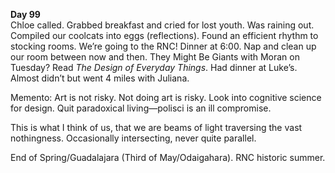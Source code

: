 **Day 99**  
Chloe called. Grabbed breakfast and cried for lost youth. Was raining out. Compiled our coolcats into eggs (reflections). Found an efficient rhythm to stocking rooms. We’re going to the RNC\! Dinner at 6:00. Nap and clean up our room between now and then. They Might Be Giants with Moran on Tuesday? Read *The Design of Everyday Things*. Had dinner at Luke’s. Almost didn’t but went 4 miles with Juliana. 

Memento: Art is not risky. Not doing art is risky. Look into cognitive science for design. Quit paradoxical living—polisci is an ill compromise.

This is what I think of us, that we are beams of light traversing the vast nothingness. Occasionally intersecting, never quite parallel.

End of Spring/Guadalajara (Third of May/Odaigahara). RNC historic summer.